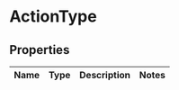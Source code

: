 # ActionType

## Properties

|Name | Type | Description | Notes|
|------------ | ------------- | ------------- | -------------|



